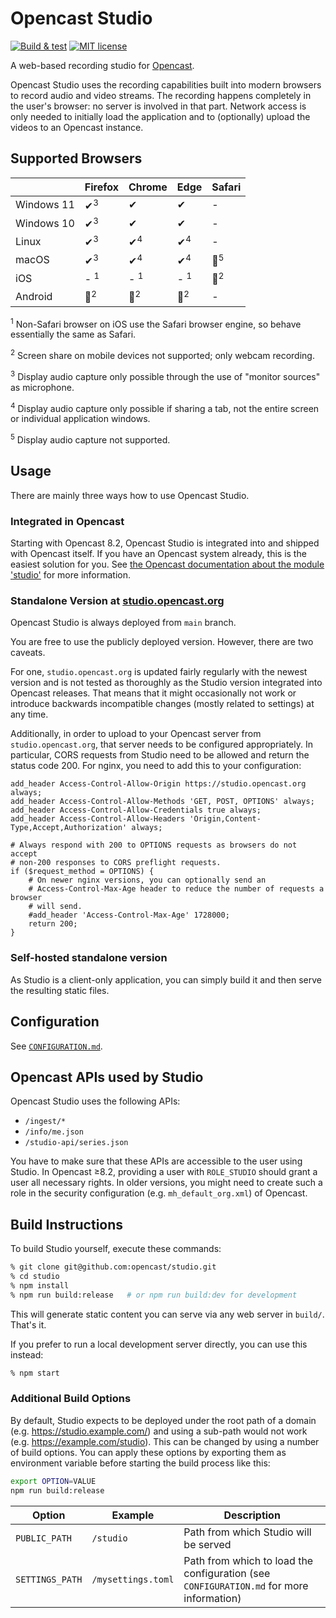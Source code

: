 Opencast Studio
===============

[![Build & test](https://github.com/opencast/studio/actions/workflows/ci.yml/badge.svg)](https://github.com/opencast/studio/actions/workflows/ci.yml)
[![MIT license](https://img.shields.io/github/license/opencast/studio)
](https://github.com/opencast/studio/blob/main/LICENSE)

A web-based recording studio for [Opencast](https://opencast.org).

Opencast Studio uses the recording capabilities built into modern browsers to
record audio and video streams. The recording happens completely in the user's
browser: no server is involved in that part. Network access is only needed to
initially load the application and to (optionally) upload the videos to an
Opencast instance.


## Supported Browsers

|            | Firefox        | Chrome         | Edge           | Safari        |
| ---------- | -------------- | -------------- | -------------- | ------------- |
| Windows 11 | ✔<sup>3</sup>  | ✔              | ✔              | -
| Windows 10 | ✔<sup>3</sup>  | ✔              | ✔              | -
| Linux      | ✔<sup>3</sup>  | ✔<sup>4</sup>  | ✔<sup>4</sup>  | -
| macOS      | ✔<sup>3</sup>  | ✔<sup>4</sup>  | ✔<sup>4</sup>  | 🔶<sup>5</sup>
| iOS        | - <sup>1</sup> | - <sup>1</sup> | - <sup>1</sup> | 🔶<sup>2</sup>
| Android    | 🔶<sup>2</sup> | 🔶<sup>2</sup> | 🔶<sup>2</sup> | -


<sup>1</sup> Non-Safari browser on iOS use the Safari browser engine, so behave essentially the same as Safari.

<sup>2</sup> Screen share on mobile devices not supported; only webcam recording.

<sup>3</sup> Display audio capture only possible through the use of "monitor sources" as microphone.

<sup>4</sup> Display audio capture only possible if sharing a tab, not the entire screen or individual application windows.

<sup>5</sup> Display audio capture not supported.



## Usage

There are mainly three ways how to use Opencast Studio.

### Integrated in Opencast

Starting with Opencast 8.2, Opencast Studio is integrated into and shipped with
Opencast itself. If you have an Opencast system already, this is the
easiest solution for you. See [the Opencast documentation about the module
'studio'](https://docs.opencast.org/develop/admin/#modules/studio/) for more
information.

### Standalone Version at [studio.opencast.org](https://studio.opencast.org)

Opencast Studio is always deployed from `main` branch.

You are free to use the publicly deployed version. However, there are two
caveats.

For one, `studio.opencast.org` is updated fairly regularly with the newest
version and is not tested as thoroughly as the Studio version integrated into
Opencast releases. That means that it might occasionally not work or introduce
backwards incompatible changes (mostly related to settings) at any time.

Additionally, in order to upload to your Opencast server from
`studio.opencast.org`, that server needs to be configured appropriately. In
particular, CORS requests from Studio need to be allowed and return the status
code 200. For nginx, you need to add this to your configuration:

```
add_header Access-Control-Allow-Origin https://studio.opencast.org always;
add_header Access-Control-Allow-Methods 'GET, POST, OPTIONS' always;
add_header Access-Control-Allow-Credentials true always;
add_header Access-Control-Allow-Headers 'Origin,Content-Type,Accept,Authorization' always;

# Always respond with 200 to OPTIONS requests as browsers do not accept
# non-200 responses to CORS preflight requests.
if ($request_method = OPTIONS) {
    # On newer nginx versions, you can optionally send an
    # Access-Control-Max-Age header to reduce the number of requests a browser
    # will send.
    #add_header 'Access-Control-Max-Age' 1728000;
    return 200;
}
```

### Self-hosted standalone version

As Studio is a client-only application, you can simply build it and then serve
the resulting static files.


## Configuration

See [`CONFIGURATION.md`](CONFIGURATION.md).

## Opencast APIs used by Studio

Opencast Studio uses the following APIs:

- `/ingest/*`
- `/info/me.json`
- `/studio-api/series.json`

You have to make sure that these APIs are accessible to the user using Studio.
In Opencast ≥8.2, providing a user with `ROLE_STUDIO` should grant a user all necessary rights.
In older versions, you might need to create such a role in the security configuration (e.g. `mh_default_org.xml`) of Opencast.


## Build Instructions

To build Studio yourself, execute these commands:

```sh
% git clone git@github.com:opencast/studio.git
% cd studio
% npm install
% npm run build:release   # or npm run build:dev for development
```

This will generate static content you can serve via any web server in `build/`.
That's it.

If you prefer to run a local development server directly, you can use this
instead:

```sh
% npm start
```

### Additional Build Options

By default, Studio expects to be deployed under the root path of a domain (e.g. https://studio.example.com/) and using a
sub-path would not work (e.g. https://example.com/studio). This can be changed by using a number of build options. You
can apply these options by exporting them as environment variable before starting the build process like this:

```sh
export OPTION=VALUE
npm run build:release
```

| Option                  | Example            | Description
| ----------------------- | ------------------ | -----------
| `PUBLIC_PATH`           | `/studio`          | Path from which Studio will be served
| `SETTINGS_PATH`         | `/mysettings.toml` | Path from which to load the configuration (see `CONFIGURATION.md` for more information)
